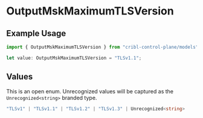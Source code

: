 # OutputMskMaximumTLSVersion

## Example Usage

```typescript
import { OutputMskMaximumTLSVersion } from "cribl-control-plane/models";

let value: OutputMskMaximumTLSVersion = "TLSv1.1";
```

## Values

This is an open enum. Unrecognized values will be captured as the `Unrecognized<string>` branded type.

```typescript
"TLSv1" | "TLSv1.1" | "TLSv1.2" | "TLSv1.3" | Unrecognized<string>
```